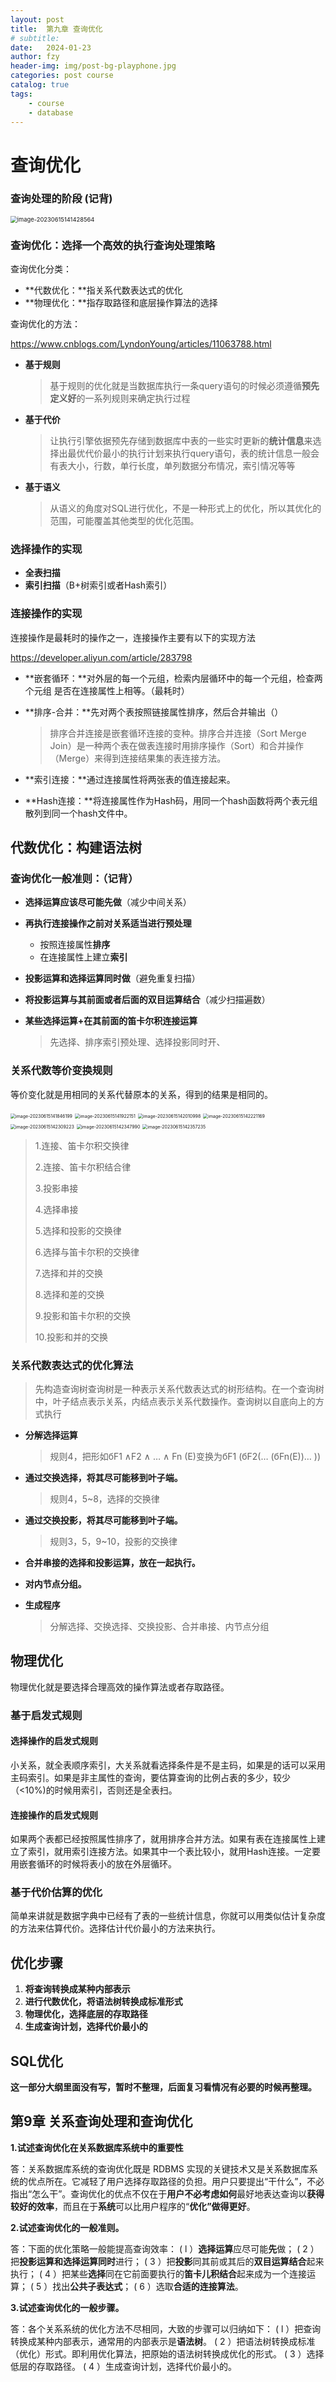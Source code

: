 ```yaml
---
layout: post
title:  第九章 查询优化
# subtitle: 
date:   2024-01-23
author: fzy
header-img: img/post-bg-playphone.jpg
categories: post course
catalog: true
tags:
    - course
    - database
---
```


# 查询优化

### 查询处理的阶段  **(记背)**

<img src="/assets/images/database.assets/image-20230615141428564.png" alt="image-20230615141428564" style="zoom:67%;" />

### 查询优化：选择一个高效的执行查询处理策略

查询优化分类：

- **代数优化：**指关系代数表达式的优化
- **物理优化：**指存取路径和底层操作算法的选择

查询优化的方法：

https://www.cnblogs.com/LyndonYoung/articles/11063788.html

- **基于规则**

  > 基于规则的优化就是当数据库执行一条query语句的时候必须遵循**预先定义好**的一系列规则来确定执行过程

- **基于代价**

  >让执行引擎依据预先存储到数据库中表的一些实时更新的**统计信息**来选择出最优代价最小的执行计划来执行query语句，表的统计信息一般会有表大小，行数，单行长度，单列数据分布情况，索引情况等等

- **基于语义**

  >从语义的角度对SQL进行优化，不是一种形式上的优化，所以其优化的范围，可能覆盖其他类型的优化范围。

### **选择操作的**实现

- **全表扫描**
- **索引扫描**（B+树索引或者Hash索引）

### 连接操作的实现

连接操作是最耗时的操作之一，连接操作主要有以下的实现方法

https://developer.aliyun.com/article/283798

- **嵌套循环：**对外层的每一个元组，检索内层循环中的每一个元组，检查两个元组 是否在连接属性上相等。（最耗时）

- **排序-合并：**先对两个表按照链接属性排序，然后合并输出（）

  >排序合并连接是嵌套循环连接的变种。排序合并连接（Sort Merge Join）是一种两个表在做表连接时用排序操作（Sort）和合并操作（Merge）来得到连接结果集的表连接方法。

- **索引连接：**通过连接属性将两张表的值连接起来。

- **Hash连接：**将连接属性作为Hash码，用同一个hash函数将两个表元组散列到同一个hash文件中。

## 代数优化：构建语法树

### 查询优化一般准则：**（记背）**

- **选择运算应该尽可能先做**（减少中间关系）

- **再执行连接操作之前对关系适当进行预处理**
  - 按照连接属性**排序**
  - 在连接属性上建立**索引**
  
- **投影运算和选择运算同时做**（避免重复扫描）

- **将投影运算与其前面或者后面的双目运算结合**（减少扫描遍数）

- **某些选择运算+在其前面的笛卡尔积连接运算**

  > 先选择、排序索引预处理、选择投影同时开、

### **关系代数等价变换规则**

等价变化就是用相同的关系代替原本的关系，得到的结果是相同的。

<img src="/assets/images/database.assets/image-20230615141846199.png" alt="image-20230615141846199" style="zoom:50%;" />

<img src="/assets/images/database.assets/image-20230615141922151.png" alt="image-20230615141922151" style="zoom:50%;" />

<img src="/assets/images/database.assets/image-20230615142010998.png" alt="image-20230615142010998" style="zoom:50%;" />

<img src="/assets/images/database.assets/image-20230615142221169.png" alt="image-20230615142221169" style="zoom:50%;" />

<img src="/assets/images/database.assets/image-20230615142309223.png" alt="image-20230615142309223" style="zoom:50%;" />

<img src="/assets/images/database.assets/image-20230615142347990.png" alt="image-20230615142347990" style="zoom:50%;" />

<img src="/assets/images/database.assets/image-20230615142357235.png" alt="image-20230615142357235" style="zoom: 50%;" />

> 1.连接、笛卡尔积交换律
>
> 2.连接、笛卡尔积结合律
>
> 3.投影串接
>
> 4.选择串接
>
> 5.选择和投影的交换律
>
> 6.选择与笛卡尔积的交换律
>
> 7.选择和并的交换
>
> 8.选择和差的交换
>
> 9.投影和笛卡尔积的交换
>
> 10.投影和并的交换

### 关系代数表达式的优化算法

> 先构造查询树查询树是一种表示关系代数表达式的树形结构。在一个查询树中，叶子结点表示关系，内结点表示关系代数操作。查询树以自底向上的方式执行

- **分解选择运算**

  >规则4，把形如бF1 ∧F2 ∧ … ∧ Fn (E)变换为бF1 (бF2(… (бFn(E))… )) 

- **通过交换选择，将其尽可能移到叶子端。**

  > 规则4，5~8，选择的交换律

- **通过交换投影，将其尽可能移到叶子端。**

  > 规则3，5，9~10，投影的交换律

- **合并串接的选择和投影运算，放在一起执行。**

- **对内节点分组。**

- **生成程序**

  > 分解选择、交换选择、交换投影、合并串接、内节点分组

## 物理优化

物理优化就是要选择合理高效的操作算法或者存取路径。

### 基于启发式规则

#### 选择操作的启发式规则

小关系，就全表顺序索引，大关系就看选择条件是不是主码，如果是的话可以采用主码索引。如果是非主属性的查询，要估算查询的比例占表的多少，较少（<10%)的时候用索引，否则还是全表扫。

#### 连接操作的启发式规则

如果两个表都已经按照属性排序了，就用排序合并方法。如果有表在连接属性上建立了索引，就用索引连接方法。如果其中一个表比较小，就用Hash连接。一定要用嵌套循环的时候将表小的放在外层循环。

### 基于代价估算的优化

简单来讲就是数据字典中已经有了表的一些统计信息，你就可以用类似估计复杂度的方法来估算代价。选择估计代价最小的方法来执行。

## 优化步骤

1. **将查询转换成某种内部表示**
2. **进行代数优化，将语法树转换成标准形式**
3. **物理优化，选择底层的存取路径**
4. **生成查询计划，选择代价最小的**

## SQL优化

**这一部分大纲里面没有写，暂时不整理，后面复习看情况有必要的时候再整理。**



## 第9章 关系查询处理和查询优化

**1.试述查询优化在关系数据库系统中的重要性**

答：关系数据库系统的查询优化既是 RDBMS 实现的关键技术又是关系数据库系统的优点所在。它减轻了用户选择存取路径的负担。用户只要提出“干什么”，不必指出“怎么干”。查询优化的优点不仅在于**用户不必考虑如何**最好地表达查询以**获得较好的效率**，而且在于**系统**可以比用户程序的“**优化”做得更好**。

 

**2.试述查询优化的一般准则。**

答：下面的优化策略一般能提高查询效率： ( l ）**选择运算**应尽可能**先**做； ( 2 ）把**投影运算和选择运算同时**进行； ( 3 ）把**投影**同其前或其后的**双目运算结合**起来执行； ( 4 ）把某些**选择**同在它前面要执行的**笛卡儿积结合**起来成为一个连接运算； ( 5 ）找出**公共子表达式**； ( 6 ）选取**合适的连接算法**。

 

**3.试述查询优化的一般步骤。**

答：各个关系系统的优化方法不尽相同，大致的步骤可以归纳如下： ( l ）把查询转换成某种内部表示，通常用的内部表示是**语法树**。 ( 2 ）把语法树转换成标准（优化）形式。即利用优化算法，把原始的语法树转换成优化的形式。 ( 3 ）选择低层的存取路径。 ( 4 ）生成查询计划，选择代价最小的。